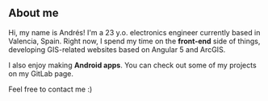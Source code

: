 ## About me

Hi, my name is Andrés! I'm a 23 y.o. electronics engineer currently based in Valencia, Spain. Right now, I spend my time on the **front-end** side of things, developing GIS-related websites based on Angular 5 and ArcGIS.

I also enjoy making **Android apps**. You can check out some of my projects on my GitLab page.

Feel free to contact me :)
